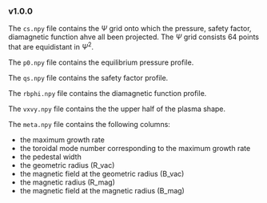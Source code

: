 ### v1.0.0

The `cs.npy` file contains the $\Psi$ grid onto which the pressure, safety factor, diamagnetic function ahve all been projected. The $\Psi$ grid consists 64 points that are equidistant in $\Psi^2$.

The `p0.npy` file contains the equilibrium pressure profile.

The `qs.npy` file contains the safety factor profile.

The `rbphi.npy` file contains the diamagnetic function profile.

The `vxvy.npy` file contains the the upper half of the plasma shape.

The `meta.npy` file contains the following columns:
- the maximum growth rate
- the toroidal mode number corresponding to the maximum growth rate
- the pedestal width
- the geometric radius (R_vac)
- the magnetic field at the geometric radius (B_vac)
- the magnetic radius (R_mag)
- the magnetic field at the magnetic radius (B_mag)